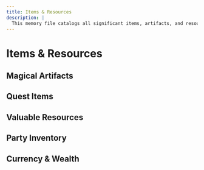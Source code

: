```yaml
---
title: Items & Resources
description: |
  This memory file catalogs all significant items, artifacts, and resources acquired or encountered throughout the campaign. It tracks magical items, quest-related objects, valuable resources, and other important possessions. This file helps maintain consistency in item properties and availability, ensuring that important objects aren't forgotten or their powers inconsistently portrayed. Items are organized by type and significance, with cross-references to related characters, locations, and plot elements.
---
```


# Items & Resources

## Magical Artifacts
<!-- Format: Item name - Properties/powers - Current location/owner - Origin/history -->

## Quest Items
<!-- Format: Item name - Related quest - Current status - Significance -->

## Valuable Resources
<!-- Format: Resource name - Properties - Source locations - Current quantity -->

## Party Inventory
<!-- Format: Item name - Properties - Current holder - Acquisition details -->

## Currency & Wealth
<!-- Format: Character/party - Current funds - Notable expenses/income -->
